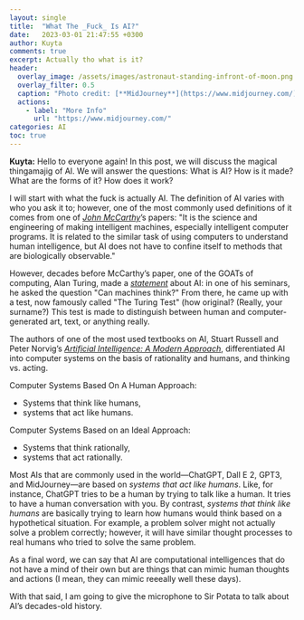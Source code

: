 ```yaml
---
layout: single
title:  "What The _Fuck_ Is AI?"
date:   2023-03-01 21:47:55 +0300
author: Kuyta
comments: true
excerpt: Actually tho what is it?
header:
  overlay_image: /assets/images/astronaut-standing-infront-of-moon.png
  overlay_filter: 0.5
  caption: "Photo credit: [**MidJourney**](https://www.midjourney.com/)"
  actions:
    - label: "More Info"
      url: "https://www.midjourney.com/"
categories: AI
toc: true
---
```

**Kuyta:** Hello to everyone again! In this post, we will discuss the magical thingamajig of AI. We will answer the questions: What is AI? How is it made? What are the forms of it? How does it work?

I will start with what the fuck is actually AI. The definition of AI varies with who you ask it to; however, 
one of the most commonly used definitions of it comes from one of [_John McCarthy_](https://www-formal.stanford.edu/jmc/whatisai.pdf)’s papers: 
"It is the science and engineering of making intelligent machines, especially intelligent computer programs. 
It is related to the similar task of using computers to understand human intelligence, but AI does not have to confine itself to methods that are biologically observable." 

However, decades before McCarthy’s paper, one of the GOATs of computing, Alan Turing, made a [_statement_](https://redirect.cs.umbc.edu/courses/471/papers/turing.pdf) about AI: in one of his seminars, 
he asked the question "Can machines think?" From there, he came up with a test, now famously called "The Turing Test" (how original? (Really, your surname?) 
This test is made to distinguish between human and computer-generated art, text, or anything really.

The authors of one of the most used textbooks on AI, Stuart Russell and Peter Norvig’s [_Artificial Intelligence: A Modern Approach_](https://aima.cs.berkeley.edu/), 
differentiated AI into computer systems on the basis of rationality and humans, and thinking vs. acting.

Computer Systems Based On A Human Approach:
- Systems that think like humans,
- systems that act like humans.

Computer Systems Based on an Ideal Approach:
- Systems that think rationally,
- systems that act rationally.

Most AIs that are commonly used in the world—ChatGPT, Dall E 2, GPT3, and MidJourney—are based on _systems that act like humans_. 
Like, for instance, ChatGPT tries to be a human by trying to talk like a human. It tries to have a human conversation with you. 
By contrast, _systems that think like humans_ are basically trying to learn how humans would think based on a hypothetical situation. 
For example, a problem solver might not actually solve a problem correctly; however, it will have similar thought processes to real humans who tried to solve the same problem.

As a final word, we can say that AI are computational intelligences that do not have a mind of their own but are things that can mimic human thoughts and actions 
(I mean, they can mimic reeeally well these days).

With that said, I am going to give the microphone to Sir Potata to talk about AI’s decades-old history.

